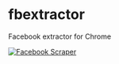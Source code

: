fbextractor
===========

Facebook extractor for Chrome

[![Facebook Scraper](http://img.youtube.com/vi/2x41WQ8E3nY/hqdefault.jpg "Facebook Scraper")](http://youtu.be/2x41WQ8E3nY)
